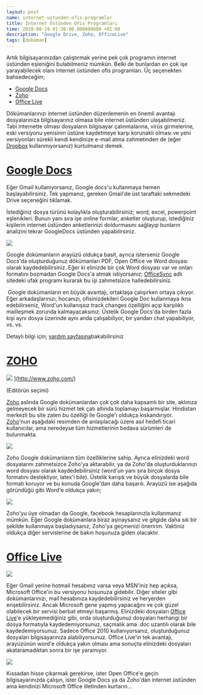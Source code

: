 ```yaml
--- 
layout: post 
name: internet-ustunden-ofis-programlar 
title: İnternet Üstünden Ofis Programları 
time: 2010-08-19 01:30:00.000000000 +01:00 
description: "Google Drive, Zoho, OfficeLive"
tags: [doküman]
--- 
```


Artık bilgisayarınızdan çalıştırmak yerine pek çok programın internet üstünden eşleniğini bulabilmeniz mümkün. Belki de bunlardan en çok işe yarayabilecek olanı internet üstünden ofis programları. Üç seçenekten bahsedeceğim;

-   [Google Docs](https://drive.google.com)
-   [Zoho](http://www.zoho.com/)
-   [Office Live](http://www.officelive.com/)

Dökümanlarınızı internet üstünden düzenlemenin en önemli avantajı dosyalarınıza bilgisayarınız olmasa bile internet üstünden ulaşabilmeniz. Tabi internette olması dosyaların bilgisayar çalınmalarına, virüs girmelerine, eski versiyonu yenisinin üstüne kaydetmeye karşı korunaklı olması ve yeni versiyonları sürekli kendi kendinize e-mail atma zahmetinden de (eğer [Dropbox](http://asuyatuyolar.org/2009/12/dropbox.html) kullanmıyorsanız) kurtulmanız demek.


# [Google Docs](http://docs.google.com/)

Eğer Gmail kullanıyorsanız, Google docs'u kullanmaya hemen başlayabilirsiniz. Tek yapmanız, gereken Gmail'de üst taraftaki sekmedeki Drive seçeneğini tıklamak.

İstediğiniz dosya türünü kolaylıkla oluşturabilirsiniz; word, excel, powerpoint eşlenikleri. Bunun yanı sıra işe online formlar, anketler oluşturup, istediğiniz kişilerin internet üstünden anketlerinizi doldurmasını sağlayıp bunların analizini tekrar GoogleDocs üstünden yapabilirsiniz.

[![](http://www.google.com/google-d-s/images/tour1.gif)](http://www.google.com/google-d-s/images/tour1.gif)

Google dokümanların arayüzü oldukça basit, ayrıca isterseniz Google Docs'da oluşturduğunuz dökümanları PDF, Open Office ve Word dosyası olarak kaydedebilirsiniz. Eğer ki elinizde bir çok Word dosyası var ve onları formatını bozmadan Google Docs'a atmak istiyorsanız; [OfficeSync](http://offisync.com/index.html) adlı sitedeki ufak programı kurarak bu işi zahmetsizce halledebilirsiniz.

 Google dokümanların en büyük avantajı, ortaklaşa çalışırken ortaya çıkıyor. Eğer arkadaşlarınızı, hocanızı, ofisinizdekileri Google Doc kullanmaya ikna edebilirseniz, Word'un kullanışsız track changes özelliğini açıp karşılıklı mailleşmek zorunda kalmayacaksınız. Üstelik Google Docs'da birden fazla kişi aynı dosya üzerinde aynı anda çalışabiliyor, bir yandan chat yapabiliyor, vs. vs. 

Detaylı bilgi için; [yardım sayfasına](http://docs.google.com/support/bin/topic.py?hl=tr&topic=15114)bakabilirsiniz

# [ZOHO](http://www.zoho.com/)

![](http://www.thevarguy.com/wp-content/uploads/2008/08/zoho.GIF) ](http://www.zoho.com/)

(Editörün seçimi)

[Zoho]((http://www.zoho.com/)) aslında Google dokümanlardan çok çok daha kapsamlı bir site, aklınıza gelmeyecek bir sürü hizmet tek çatı altında toplamayı başarmışlar. Hindistan merkezli bu site zaten bu özelliği ile Google'ı oldukça kıskandırıyor. [Zoho]((http://www.zoho.com/))'nun aşağıdaki resimden de anlaşılacağı üzere asıl hedefi ticari kullanıcılar, ama neredeyse tüm hizmetlerinin bedava sürümleri de bulunmakta.

![]({{site.url}}/images/zoho.png)

Zoho Google dokümanların tüm özelliklerine sahip. Ayrıca elinizdeki word dosyalarını zahmetsizce Zoho'ya aktarabilir, ya da Zoho'da oluşturduklarınızı word dosyası olarak kaydedebilirsiniz (word'un yanı sıra birçok dosya formatını destekliyor, latex'i bile). Üstelik karışık ve büyük dosyalarda bile formatı koruyor ve bu konuda Google'dan daha başarılı. Arayüzü ise aşağıda göründüğü gibi Word'e oldukça yakın;

![](http://images.maketecheasier.com/2010/06/zoho-webservices-word.png)

Zoho'yu üye olmadan da Google, facebook hesaplarınızla kullanmanız mümkün. Eğer Google dokümanlara biraz aşinaysanız ve gitgide daha sık bir şekilde kullanmaya başladıysanız, Zoho'ya geçmenizi öneririm. Vaktiniz oldukça diğer servislerine de bakın hoşunuza giden olacaktır.


# [Office Live](http://www.officelive.com/)
[![](http://www.maximumpc.com/files/u58308/Microsoft_WindowsOfficeLive.jpg)](http://www.officelive.com/)


Eğer Gmail yerine hotmail hesabınız varsa veya MSN'iniz hep açıksa, Microsoft Office'in bu versiyonu hoşunuza gidebilir. Diğer siteler gibi dokümanlarınızı, mail hesabınıza kaydedebilirsiniz ve heryerden erişebilirsiniz. Ancak Microsoft gene yapmış yapacağını ve çok güzel olabilecek bir servisi berbat etmeyi başarmış. Elinizdeki dosyaları [Office Live](http://www.officelive.com/)'e yükleyemediğiniz gibi, orda oluşturduğunuz dosyaları herhangi bir dosya formatıyla kaydedemiyorsunuz, saçmalık ama .doc uzantılı olarak bile kaydedemiyorsunuz. Sadece Office 2010 kullanıyorsanız, oluşturduğunuz dosyaları bilgisayarınıza alabiliyorsunuz. Office Live'in tek avantajı, arayüzünün word'e oldukça yakın olması ama sonuçta elinizdeki dosyaları akataramadıktan sonra bir işe yaramıyor.

![]({{site.url}}/images/office_live_space.jpg)


Kıssadan hisse çıkarmak gerekirse, ister Open Office'e geçin bilgisayarınızda çalışın, ister Google Docs ya da Zoho'dan internet üstünden ama kendinizi Microsoft Office illetinden kurtarın...

 
